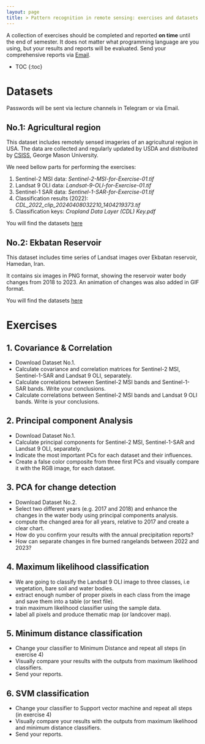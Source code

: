 ```yaml
---
layout: page
title: > Pattern recognition in remote sensing: exercises and datasets
---
```


A collection of exercises should be completed and reported **on time** until the end of semester. 
It does not matter what programming language are you using, but your results and reports will be evaluated.
Send your comprehensive reports via [Email](mailto:torabzadeh@basu.ac.ir).

* TOC
{:toc}

# Datasets
Passwords will be sent via lecture channels in Telegram or via Email.

## No.1: Agricultural region
This dataset includes remotely sensed imageries of an agricultural region in USA. The data are collected and regularly updated by USDA and distributed by [CSISS](https://nassgeodata.gmu.edu/CropScape/), George Mason University.

We need bellow parts for performing the exercises: 
1. Sentinel-2 MSI data: *Sentinel-2-MSI-for-Exercise-01.tif*
2. Landsat 9 OLI data: *Landsat-9-OLI-for-Exercise-01.tif*
3. Sentinel-1 SAR data: *Sentinel-1-SAR-for-Exercise-01.tif*
4. Classification results (2022): *CDL_2022_clip_20240408032210_1404219373.tif*
5. Classification keys: *Cropland Data Layer (CDL) Key.pdf*

You will find the datasets [here](https://mega.nz/file/NSNABJoR#YMxuvs6zjOB3XbCY5vqHds4L8krx-EWnsvYCvPe728w)

## No.2: Ekbatan Reservoir
This dataset includes time series of Landsat images over Ekbatan reservoir, Hamedan, Iran. 

It contains six images in PNG format, showing the reservoir water body changes from 2018 to 2023. An animation of changes was also added in GIF format.  

You will find the datasets [here](https://mega.nz/file/dD1SGQzB#hCq-Uit-zSs_13iXcNm438eAtxzqVxZrZ_EzOLZQInA)

# Exercises
## 1. Covariance & Correlation

- Download Dataset No.1.
- Calculate covariance and correlation matrices for Sentinel-2 MSI, Sentinel-1-SAR and Landsat 9 OLI, separately.
- Calculate correlations between Sentinel-2 MSI bands and Sentinel-1-SAR bands. Write your conclusions.
- Calculate correlations between Sentinel-2 MSI bands and Landsat 9 OLI bands. Write is your conclusions.

## 2. Principal component Analysis

- Download Dataset No.1.
- Calculate principal components for Sentinel-2 MSI, Sentinel-1-SAR and Landsat 9 OLI, separately.
- Indicate the most important PCs for each dataset and their influences.
- Create a false color composite from three first PCs and visually compare it with the RGB image, for each dataset.

## 3. PCA for change detection

- Download Dataset No.2.
- Select two different years (e.g. 2017 and 2018) and enhance the changes in the water body using principal components analysis.
- compute the changed area for all years, relative to 2017 and create a clear chart.
- How do you confirm your results with the annual precipitation reports?
- How can separate changes in fire burned rangelands between 2022 and 2023?

## 4. Maximum likelihood classification

- We are going to classify the Landsat 9 OLI image to three classes, i.e vegetation, bare soil and water bodies.
- extract enough number of proper pixels in each class from the image and save them into a table (or text file).
- train maximum likelihood classifier using the sample data.
- label all pixels and produce thematic map (or landcover map).

## 5. Minimum distance classification

- Change your classifier to Minimum Distance and repeat all steps (in exercise 4)
- Visually compare your results with the outputs from maximum likelihood classifiers.
- Send your reports.

## 6. SVM classification

- Change your classifier to Support vector machine and repeat all steps (in exercise 4)
- Visually compare your results with the outputs from maximum likelihood and minimum distance classifiers.
- Send your reports.

